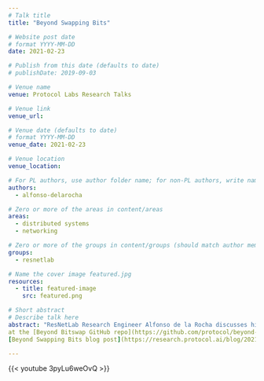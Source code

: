 ```yaml
---
# Talk title
title: "Beyond Swapping Bits"

# Website post date
# format YYYY-MM-DD
date: 2021-02-23

# Publish from this date (defaults to date)
# publishDate: 2019-09-03

# Venue name
venue: Protocol Labs Research Talks

# Venue link
venue_url:

# Venue date (defaults to date)
# format YYYY-MM-DD
venue_date: 2021-02-23

# Venue location
venue_location:

# For PL authors, use author folder name; for non-PL authors, write name as in paper within ""
authors:
  - alfonso-delarocha

# Zero or more of the areas in content/areas
areas:
  - distributed systems
  - networking

# Zero or more of the groups in content/groups (should match author membership)
groups:
  - resnetlab

# Name the cover image featured.jpg
resources:
  - title: featured-image
    src: featured.png

# Short abstract
# Describe talk here
abstract: "ResNetLab Research Engineer Alfonso de la Rocha discusses his 'Beyond Bitswap' project." Learn more 
at the [Beyond Bitswap GitHub repo](https://github.com/protocol/beyond-bitswap/) or the 
[Beyond Swapping Bits blog post](https://research.protocol.ai/blog/2021/beyond-swapping-bits-project-review-and-preview/).

---
```



{{< youtube 3pyLu6weOvQ >}}
